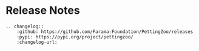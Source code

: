 # Release Notes

```{eval-rst}
.. changelog::
    :github: https://github.com/Farama-Foundation/PettingZoo/releases
    :pypi: https://pypi.org/project/pettingzoo/
    :changelog-url:
```